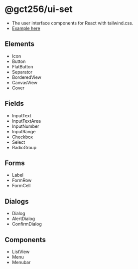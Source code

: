 # @gct256/ui-set

- The user interface components for React with tailwind.css.
- [Example here](https://gct256.github.io/ui-set-example/)

## Elements

- Icon
- Button
- FlatButton
- Separator
- BorderedView
- CanvasView
- Cover

## Fields

- InputText
- InputTextArea
- InputNumber
- InputRange
- Checkbox
- Select
- RadioGroup

## Forms

- Label
- FormRow
- FormCell

## Dialogs

- Dialog
- AlertDialog
- ConfirmDialog

## Components

- ListView
- Menu
- Menubar
